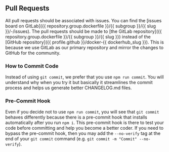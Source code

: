 ## Pull Requests

All pull requests should be associated with issues. You can find the [issues board on GitLab]({{ repository.group.dockerfile }}/{{ subgroup }}/{{ slug }}/-/issues). The pull requests should be made to [the GitLab repository]({{ repository.group.dockerfile }}/{{ subgroup }}/{{ slug }}) instead of the [GitHub repository]({{ profile.github }}/docker-{{ dockerhub_slug }}). This is because we use GitLab as our primary repository and mirror the changes to GitHub for the community.

### How to Commit Code

Instead of using `git commit`, we prefer that you use `npm run commit`. You will understand why when you try it but basically it streamlines the commit process and helps us generate better CHANGELOG.md files.

### Pre-Commit Hook

Even if you decide not to use `npm run commit`, you will see that `git commit` behaves differently because there is a pre-commit hook that installs automatically after you run `npm i`. This pre-commit hook is there to test your code before committing and help you become a better coder. If you need to bypass the pre-commit hook, then you may add the `--no-verify` tag at the end of your `git commit` command (e.g. `git commit -m "Commit" --no-verify`).
